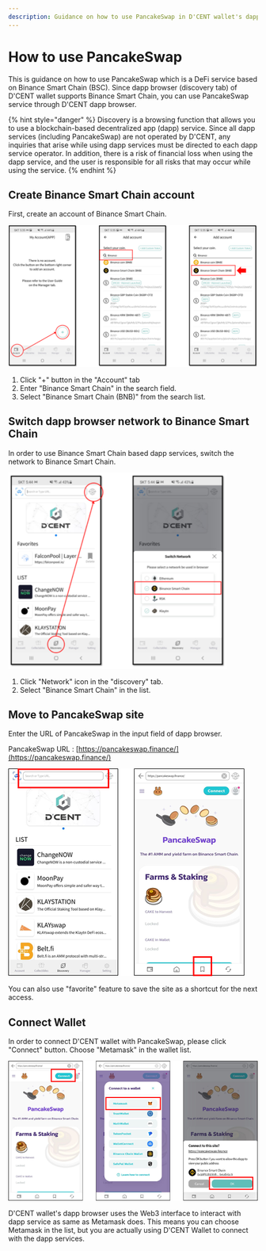 ```yaml
---
description: Guidance on how to use PancakeSwap in D'CENT wallet's dapp browser
---
```


# How to use PancakeSwap

This is guidance on how to use PancakeSwap which is a DeFi service based on Binance Smart Chain \(BSC\). Since dapp browser \(discovery tab\) of D'CENT wallet supports Binance Smart Chain, you can use PancakeSwap service through D'CENT dapp browser.

{% hint style="danger" %}
Discovery is a browsing function that allows you to use a blockchain-based decentralized app \(dapp\) service. Since all dapp services \(including PancakeSwap\) are not operated by D'CENT, any inquiries that arise while using dapp services must be directed to each dapp service operator. In addition, there is a risk of financial loss when using the dapp service, and the user is responsible for all risks that may occur while using the service.
{% endhint %}

## Create Binance Smart Chain account

First, create an account of Binance Smart Chain.

![](../.gitbook/assets/image%20%28230%29.png)

1. Click "+" button in the "Account" tab
2. Enter "Binance Smart Chain" in the search field.
3. Select "Binance Smart Chain \(BNB\)" from the search list.

## Switch dapp browser network to Binance Smart Chain

In order to use Binance Smart Chain based dapp services, switch the network to Binance Smart Chain.

![](../.gitbook/assets/image%20%28232%29.png)

1. Click "Network" icon in the "discovery" tab.
2. Select "Binance Smart Chain" in the list.

## Move to PancakeSwap site

Enter the URL of PancakeSwap in the input field of dapp browser.

PancakeSwap URL : [https://pancakeswap.finance/](https://pancakeswap.finance/)

![](../.gitbook/assets/image%20%28231%29.png)

You can also use "favorite" feature to save the site as a shortcut for the next access.

## Connect Wallet

In order to connect D'CENT wallet with PancakeSwap, please click "Connect" button. Choose "Metamask" in the wallet list.

![](../.gitbook/assets/image%20%28229%29.png)

D'CENT wallet's dapp browser uses the Web3 interface to interact with dapp service as same as Metamask does. This means you can choose Metamask in the list, but you are actually using D'CENT Wallet to connect with the dapp services.

